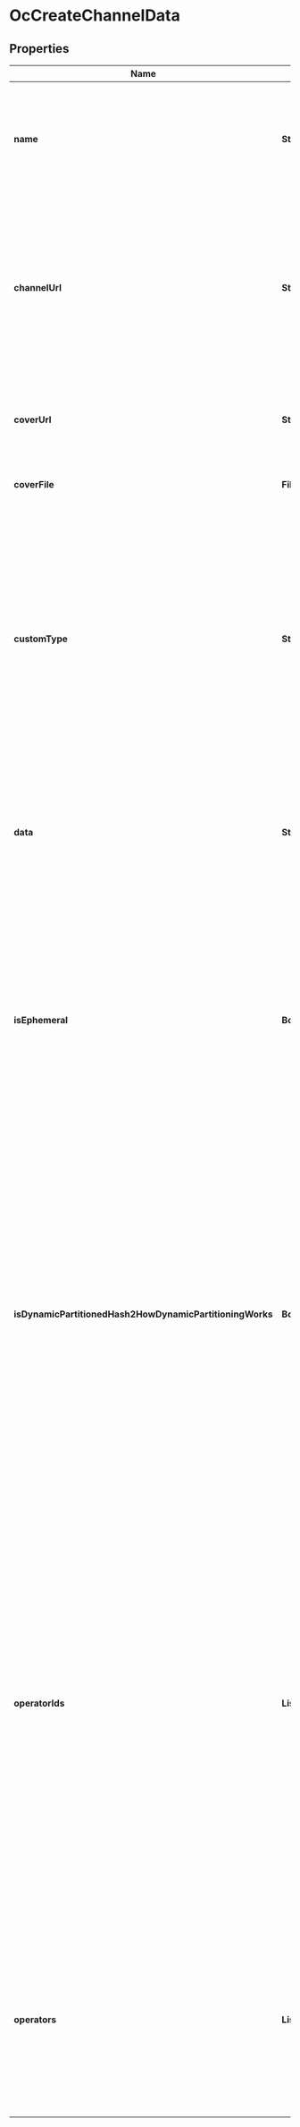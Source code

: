 

# OcCreateChannelData


## Properties

| Name | Type | Description | Notes |
|------------ | ------------- | ------------- | -------------|
|**name** | **String** | Specifies the channel topic, or the name of the channel. The length is limited to 191 characters. (Default: open channel) |  |
|**channelUrl** | **String** | Specifies the URL of the channel. Only numbers, characters, and underscores are allowed. The length is 4 to 100 characters, inclusive. If not specified, a URL is automatically generated. |  |
|**coverUrl** | **String** | Specifies the URL of the cover image. The length is limited to 2,048 characters. |  |
|**coverFile** | **File** | Uploads a file for the channel cover image. |  |
|**customType** | **String** | Specifies the custom channel type which is used for channel grouping. The length is limited to 128 characters.&lt;br /&gt;&lt;br /&gt; Custom types are also used within Sendbird&#39;s [Advanced analytics](/docs/chat/v3/platform-api/guides/advanced-analytics) to segment metrics, which enables the sub-classification of data views. |  |
|**data** | **String** | Specifies additional channel information such as a long description of the channel or &#x60;JSON&#x60; formatted string. |  |
|**isEphemeral** | **Boolean** | Determines whether to preserve the messages in the channel for the purpose of retrieving chat history or not. It set to true, the messages in the channel are not saved in the Sendbird database and the chat history can&#39;t be retrieved. (Default: false) |  |
|**isDynamicPartitionedHash2HowDynamicPartitioningWorks** | **Boolean** | Determines whether the channel is an open channel with dynamic partitioning or not. If the value of this property is true, the open channel can create several subchannels in order to accommodate a massive number of usres. (Default: false)&lt;br/&gt;&lt;br/&gt;  For the new Sendbird applications created after December 15, 2020, this property will be automatically set to true. |  |
|**operatorIds** | **List&lt;String&gt;** | Specifies an array of one or more user IDs to register as operators of the channel. The maximum allowed number of operators per channel is 100. Operators can delete any messages in the channel, and can also receive all messages that have been throttled.&lt;br/&gt;&lt;br/&gt;  Operators cannot view messages that have been [moderated by](/docs/chat/v3/platform-api/guides/filter-and-moderation) the domain filter or profanity filter. Only the sender will be notified that the message has been blocked. |  |
|**operators** | **List&lt;String&gt;** | (Deprecated) Specifies the string IDs of the users registered as channel operators. Operators can delete any messages in the channel, and can also receive all messages that have been throttled. |  |



